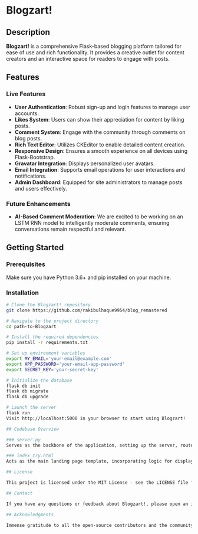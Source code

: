 # Blogzart!

## Description

**Blogzart!** is a comprehensive Flask-based blogging platform tailored for ease of use and rich functionality. It provides a creative outlet for content creators and an interactive space for readers to engage with posts.

## Features

### Live Features
- **User Authentication**: Robust sign-up and login features to manage user accounts.
- **Likes System**: Users can show their appreciation for content by liking posts.
- **Comment System**: Engage with the community through comments on blog posts.
- **Rich Text Editor**: Utilizes CKEditor to enable detailed content creation.
- **Responsive Design**: Ensures a smooth experience on all devices using Flask-Bootstrap.
- **Gravatar Integration**: Displays personalized user avatars.
- **Email Integration**: Supports email operations for user interactions and notifications.
- **Admin Dashboard**: Equipped for site administrators to manage posts and users effectively.

### Future Enhancements
- **AI-Based Comment Moderation**: We are excited to be working on an LSTM RNN model to intelligently moderate comments, ensuring conversations remain respectful and relevant.

## Getting Started

### Prerequisites
Make sure you have Python 3.6+ and pip installed on your machine.

### Installation

```bash
# Clone the Blogzart! repository
git clone https://github.com/rakibulhaque9954/blog_remastered

# Navigate to the project directory
cd path-to-Blogzart

# Install the required dependencies
pip install -r requirements.txt

# Set up environment variables
export MY_EMAIL='your-email@example.com'
export APP_PASSWORD='your-email-app-password'
export SECRET_KEY='your-secret-key'

# Initialize the database
flask db init
flask db migrate
flask db upgrade

# Launch the server
flask run
Visit http://localhost:5000 in your browser to start using Blogzart!

## Codebase Overview

### server.py
Serves as the backbone of the application, setting up the server, routes, and integrating Flask extensions.

### index_try.html
Acts as the main landing page template, incorporating logic for displaying different content based on user authentication and providing areas for dynamic content such as comments and likes.

## License

This project is licensed under the MIT License - see the LICENSE file for details.

## Contact

If you have any questions or feedback about Blogzart!, please open an issue in the GitHub repository.

## Acknowledgments

Immense gratitude to all the open-source contributors and the community for their ongoing support and inspiration that have helped shape Blogzart!.
